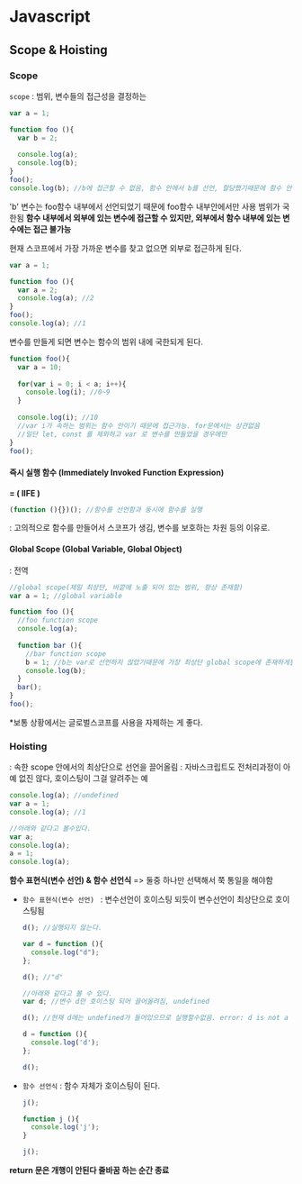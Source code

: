 # Javascript

## Scope & Hoisting

### Scope

`scope` : 범위,  변수들의 접근성을 결정하는

```javascript
var a = 1;

function foo (){
  var b = 2;
  
  console.log(a);
  console.log(b);
}
foo();
console.log(b); //b에 접근할 수 없음, 함수 안에서 b를 선언, 할당했기때문에 함수 안에서만 사용가능
```

'b' 변수는 foo함수 내부에서 선언되었기 때문에 foo함수 내부안에서만 사용 범위가 국한됨
**함수 내부에서 외부에 있는 변수에 접근할 수 있지만, 외부에서 함수 내부에 있는 변수에는 접근 불가능**

현재 스코프에서 가장 가까운 변수를 찾고 없으면 외부로 접근하게 된다.

```javascript
var a = 1;

function foo (){
  var a = 2;
  console.log(a); //2
}
foo();
console.log(a); //1
```



변수를 만들게 되면 변수는 함수의 범위 내에 국한되게 된다.

```javascript
function foo(){
  var a = 10;
  
  for(var i = 0; i < a; i++){
    console.log(i); //0~9
  }
  
  console.log(i); //10
  //var i가 속하는 범위는 함수 안이기 때문에 접근가능. for문에서는 상관없음
  //일단 let, const 를 제외하고 var 로 변수를 만들었을 경우에만
}
foo();
```



####  즉시 실행 함수 (Immediately Invoked Function Expression)

**= ( IIFE )**

```javascript
(function (){})(); //함수를 선언함과 동시에 함수를 실행
```

: 고의적으로 함수를 만들어서 스코프가 생김, 변수를 보호하는 차원 등의 이유로.



#### Global Scope (Global Variable, Global Object)

: 전역

```javascript
//global scope(제일 최상단, 바깥에 노출 되어 있는 범위, 항상 존재함)
var a = 1; //global variable

function foo (){
  //foo function scope
  console.log(a);
  
  function bar (){
    //bar function scope
    b = 1; //b는 var로 선언하지 않았기때문에 가장 최상단 global scope에 존재하게됨
    console.log(b); 
  }
  bar();
}
foo();
```

*보통 상황에서는 글로벌스코프를 사용을 자제하는 게 좋다.



### Hoisting

: 속한 scope 안에서의 최상단으로 선언을 끌어올림
: 자바스크립트도 전처리과정이 아예 없진 않다,  호이스팅이 그걸 알려주는 예

```javascript
console.log(a); //undefined
var a = 1;
console.log(a); //1

//아래와 같다고 볼수있다.
var a;
console.log(a);
a = 1;
console.log(a);
```



**함수 표현식(변수 선언) & 함수 선언식** 
 => 둘중 하나만 선택해서 쭉 통일을 해야함

* `함수 표현식(변수 선언) ` : 변수선언이 호이스팅 되듯이 변수선언이 최상단으로 호이스팅됨

  ```javascript
  d(); //실행되지 않는다.
  
  var d = function (){
    console.log("d");
  };
  
  d(); //"d"
  
  //아래와 같다고 볼 수 있다.
  var d; //변수 d만 호이스팅 되어 끌어올려짐, undefined
  
  d(); //현재 d에는 undefined가 들어있으므로 실행할수없음. error: d is not a function
  
  d = function (){
    console.log('d');
  };
  
  d();
  ```

  

* `함수 선언식` : 함수 자체가 호이스팅이 된다.

  ```javascript
  j();
  
  function j (){
    console.log('j');
  }
  
  j();
  ```

**return 문은 개행이 안된다 줄바꿈 하는 순간 종료**

